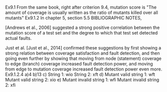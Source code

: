 Ex9.1
From the same book, right after criterion 9.4, mutation score is "The amount of coverage is usually written as the ratio of mutants killed over all mutants"
Ex9.1.2
In chapter 5, section 5.5 BIBLIOGRAPHIC NOTES,

[Andrews et al., 2006] suggested a strong positive correlation between the mutation score of a test set and the degree to which that test set detected actual faults. 

Just et al. [Just et al., 2014] confirmed these suggestions by first showing a strong relation between coverage satisfaction and fault detection, and then going even further by showing that moving from node (statement) coverage to edge (branch) coverage increased fault detection power, and moving from edge to mutation coverage increased fault detection power even more.
Ex9.1.2.4
a)4
b)13 
c)
String 1: wio
String 2: xft
d)
Mutant valid string 1: wft
Mutant valid string 2: xio
e)
Mutant invalid string 1: wfi
Mutant invalid string 2: xfi
